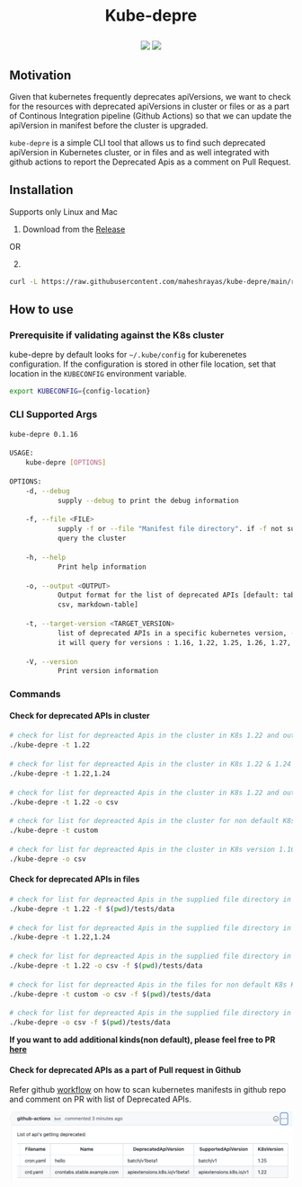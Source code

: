 

<h1 align="center">
  <p align="center">Kube-depre</p>
</h1>

<div align="center">
  <a href=""https://github.com/maheshrayas/kube-depre/actions/workflows/ci.yaml" alt="Build"><img src="https://github.com/maheshrayas/kube-depre/actions/workflows/ci.yaml/badge.svg" /></a>
  <a href="https://codecov.io/gh/maheshrayas/kube-depre" alt="Lint"><img src="https://codecov.io/gh/maheshrayas/kube-depre/branch/main/graph/badge.svg?token=VF6UCCDNXI" /></a>
</div>


## Motivation

Given that kubernetes frequently deprecates apiVersions, we want to check for the resources with deprecated apiVersions in cluster or files or as a part of Continous Integration pipeline (Github Actions) so that we can update the apiVersion in manifest before the cluster is upgraded.

`kube-depre` is a simple CLI tool that allows us to find such deprecated apiVersion in Kubernetes cluster, or in files and as well integrated with github actions to report the Deprecated Apis as a comment on Pull Request.

## Installation

Supports only Linux and Mac

1. Download from the [Release](https://github.com/maheshrayas/kube-depre/releases)

OR

2.

```bash
curl -L https://raw.githubusercontent.com/maheshrayas/kube-depre/main/release/install.sh | sh -

```

## How to use

### Prerequisite if validating against the K8s cluster

kube-depre by default looks for `~/.kube/config` for kuberenetes configuration. If the configuration is stored in other file location, set that location in the `KUBECONFIG` environment variable.

```bash
export KUBECONFIG={config-location}
```

### CLI Supported Args

```bash
kube-depre 0.1.16

USAGE:
    kube-depre [OPTIONS]

OPTIONS:
    -d, --debug
            supply --debug to print the debug information

    -f, --file <FILE>
            supply -f or --file "Manifest file directory". if -f not supplied, it will by default
            query the cluster

    -h, --help
            Print help information

    -o, --output <OUTPUT>
            Output format for the list of deprecated APIs [default: table] [possible values: table,
            csv, markdown-table]

    -t, --target-version <TARGET_VERSION>
            list of deprecated APIs in a specific kubernetes version, -t 1.22. If -t not supplied,
            it will query for versions : 1.16, 1.22, 1.25, 1.26, 1.27, custom

    -V, --version
            Print version information
```

### Commands

#### Check for deprecated APIs in cluster

```bash
# check for list for depreacted Apis in the cluster in K8s 1.22 and output will be printed on terminal
./kube-depre -t 1.22

# check for list for depreacted Apis in the cluster in K8s 1.22 & 1.24 and output will be printed on terminal, it can be outputted to csv as well
./kube-depre -t 1.22,1.24

# check for list for depreacted Apis in the cluster in K8s 1.22 and output will be in csv format
./kube-depre -t 1.22 -o csv

# check for list for depreacted Apis in the cluster for non default K8s Custom resouces, for example: Istio, SecretStoreCSI etc.
./kube-depre -t custom

# check for list for depreacted Apis in the cluster in K8s version 1.16,1.22,1.24,1.25  and output will be in csv format
./kube-depre -o csv

```

#### Check for deprecated APIs in files

```bash
# check for list for depreacted Apis in the supplied file directory in K8s 1.22 and output will be printed on terminal
./kube-depre -t 1.22 -f $(pwd)/tests/data

# check for list for depreacted Apis in the supplied file directory in K8s 1.22 & 1.24 and output will be printed on terminal, it can be outputted to csv as well
./kube-depre -t 1.22,1.24

# check for list for depreacted Apis in the supplied file directory in K8s 1.22 and output will be in csv format
./kube-depre -t 1.22 -o csv -f $(pwd)/tests/data

# check for list for depreacted Apis in the files for non default K8s Kinds or Custom resouces, for example: Istio, SecretStoreCSI etc.
./kube-depre -t custom -o csv -f $(pwd)/tests/data

# check for list for depreacted Apis in the supplied file directory in K8s version 1.16,1.22,1.24,1.25  and output will be in csv format
./kube-depre -o csv -f $(pwd)/tests/data

```
**If you want to add additional kinds(non default), please feel free to PR [here](https://github.com/maheshrayas/k8s_deprecated_api/blob/main/vcustom/data.json)** 

#### Check for deprecated APIs as a part of Pull request in Github

Refer github [workflow](./.github/workflows/check_deprecated.yaml) on how to scan kubernetes manifests in github repo and comment on PR with list of Deprecated APIs.

![](./docs/img/github_action.png)


